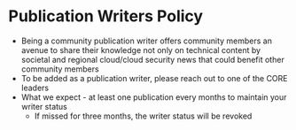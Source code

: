 # Publication Writers Policy
* Being a community publication writer offers community members an avenue to share their knowledge not only on technical content by societal and regional cloud/cloud security news that could benefit other community members
* To be added as a publication writer, please reach out to one of the CORE leaders
* What we expect - at least one publication every months to maintain your writer status
  * If missed for three months, the writer status will be revoked
